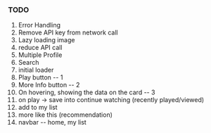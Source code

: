 ### TODO

1. Error Handling
2. Remove API key from network call
3. Lazy loading image
4. reduce API call
5. Multiple Profile
6. Search
7. initial loader
8. Play button -- 1
9. More Info button -- 2
10. On hovering, showing the data on the card -- 3
11. on play -> save into continue watching (recently played/viewed)
12. add to my list
13. more like this (recommendation)
14. navbar -- home, my list
